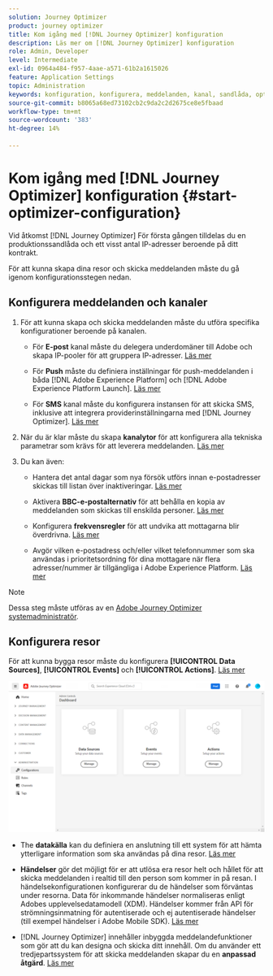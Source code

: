 ```yaml
---
solution: Journey Optimizer
product: journey optimizer
title: Kom igång med [!DNL Journey Optimizer] konfiguration
description: Läs mer om [!DNL Journey Optimizer] konfiguration
role: Admin, Developer
level: Intermediate
exl-id: 0964a484-f957-4aae-a571-61b2a1615026
feature: Application Settings
topic: Administration
keywords: konfiguration, konfigurera, meddelanden, kanal, sandlåda, optimerare
source-git-commit: b8065a68ed73102cb2c9da2c2d2675ce8e5fbaad
workflow-type: tm+mt
source-wordcount: '383'
ht-degree: 14%

---
```



# Kom igång med [!DNL Journey Optimizer] konfiguration {#start-optimizer-configuration}

Vid åtkomst [!DNL Journey Optimizer] För första gången tilldelas du en produktionssandlåda och ett visst antal IP-adresser beroende på ditt kontrakt.

För att kunna skapa dina resor och skicka meddelanden måste du gå igenom konfigurationsstegen nedan.

## Konfigurera meddelanden och kanaler

1. För att kunna skapa och skicka meddelanden måste du utföra specifika konfigurationer beroende på kanalen.

   * För **E-post** kanal måste du delegera underdomäner till Adobe och skapa IP-pooler för att gruppera IP-adresser. [Läs mer](../email/get-started-email-config.md)

   * För **Push** måste du definiera inställningar för push-meddelanden i båda [!DNL Adobe Experience Platform] och [!DNL Adobe Experience Platform Launch]. [Läs mer](../push/push-configuration.md)

   * För **SMS** kanal måste du konfigurera instansen för att skicka SMS, inklusive att integrera providerinställningarna med [!DNL Journey Optimizer]. [Läs mer](../sms/sms-configuration.md)

1. När du är klar måste du skapa **kanalytor** för att konfigurera alla tekniska parametrar som krävs för att leverera meddelanden. [Läs mer](channel-surfaces.md)

1. Du kan även:

   * Hantera det antal dagar som nya försök utförs innan e-postadresser skickas till listan över inaktiveringar. [Läs mer](manage-suppression-list.md)

   * Aktivera **BBC-e-postalternativ** för att behålla en kopia av meddelanden som skickas till enskilda personer. [Läs mer](archiving-support.md#enable-bcc)

   * Konfigurera **frekvensregler** för att undvika att mottagarna blir överdrivna. [Läs mer](frequency-rules.md)

   * Avgör vilken e-postadress och/eller vilket telefonnummer som ska användas i prioritetsordning för dina mottagare när flera adresser/nummer är tillgängliga i Adobe Experience Platform. [Läs mer](primary-email-addresses.md)

<!--* Understand the push notification flow. [Learn more](../push/push-gs.md)-->

>[!NOTE]
>
>Dessa steg måste utföras av en [Adobe Journey Optimizer systemadministratör](../start/path/administrator.md).

## Konfigurera resor

För att kunna bygga resor måste du konfigurera **[!UICONTROL Data Sources]**, **[!UICONTROL Events]** och **[!UICONTROL Actions]**. [Läs mer](about-data-sources-events-actions.md)

![](assets/admin-menu.png)

* The **datakälla** kan du definiera en anslutning till ett system för att hämta ytterligare information som ska användas på dina resor. [Läs mer](../datasource/about-data-sources.md)

* **Händelser** gör det möjligt för er att utlösa era resor helt och hållet för att skicka meddelanden i realtid till den person som kommer in på resan. I händelsekonfigurationen konfigurerar du de händelser som förväntas under resorna. Data för inkommande händelser normaliseras enligt Adobes upplevelsedatamodell (XDM). Händelser kommer från API för strömningsinmatning för autentiserade och ej autentiserade händelser (till exempel händelser i Adobe Mobile SDK). [Läs mer](../event/about-events.md)

* [!DNL Journey Optimizer] innehåller inbyggda meddelandefunktioner som gör att du kan designa och skicka ditt innehåll. Om du använder ett tredjepartssystem för att skicka meddelanden skapar du en **anpassad åtgärd**. [Läs mer](../action/action.md)